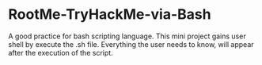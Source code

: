 # RootMe-TryHackMe-via-Bash
A good practice for bash scripting language. This mini project gains user shell by execute the .sh file. Everything the user needs to know, will appear after the execution of the script.

